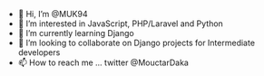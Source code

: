 - 👋 Hi, I’m @MUK94
- 👀 I’m interested in JavaScript, PHP/Laravel and Python
- 🌱 I’m currently learning Django
- 💞️ I’m looking to collaborate on Django projects for Intermediate developers
- 📫 How to reach me ... twitter @MouctarDaka

<!---
MUK94/MUK94 is a ✨ special ✨ repository because its `README.md` (this file) appears on your GitHub profile.
You can click the Preview link to take a look at your changes.
--->
